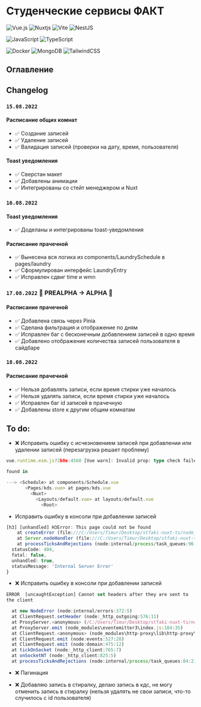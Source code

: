 # Студенческие сервисы ФАКТ

![Vue.js](https://img.shields.io/badge/vuejs-%2335495e.svg?style=for-the-badge&logo=vuedotjs&logoColor=%234FC08D) ![Nuxtjs](https://img.shields.io/badge/Nuxt-002E3B?style=for-the-badge&logo=nuxtdotjs&logoColor=#00DC82) ![Vite](https://img.shields.io/badge/vite-%23646CFF.svg?style=for-the-badge&logo=vite&logoColor=white) ![NestJS](https://img.shields.io/badge/nestjs-%23E0234E.svg?style=for-the-badge&logo=nestjs&logoColor=white)

![JavaScript](https://img.shields.io/badge/javascript-%23323330.svg?style=for-the-badge&logo=javascript&logoColor=%23F7DF1E) ![TypeScript](https://img.shields.io/badge/typescript-%23007ACC.svg?style=for-the-badge&logo=typescript&logoColor=white)

![Docker](https://img.shields.io/badge/docker-%230db7ed.svg?style=for-the-badge&logo=docker&logoColor=white) ![MongoDB](https://img.shields.io/badge/MongoDB-%234ea94b.svg?style=for-the-badge&logo=mongodb&logoColor=white) ![TailwindCSS](https://img.shields.io/badge/tailwindcss-%2338B2AC.svg?style=for-the-badge&logo=tailwind-css&logoColor=white)

## Оглавление

## Changelog

### `15.08.2022`
#### Расписание общих комнат
- ✅ Создание записей
- ✅ Удаление записей
- ✅ Валидация записей (проверки на дату, время, пользователя)

#### Toast уведомления
- ✅ Сверстан макет
- ✅ Добавлены анимации
- ✅ Интегрированы со стейт менеджером и Nuxt

### `16.08.2022`
#### Toast уведомления
- ✅ Доделаны и интегрированы toast-уведомления
#### Расписание прачечной
- ✅ Вынесена вся логика из components/LaundrySchedule в pages/laundry
- ✅ Сформулирован интерфейс LaundryEntry
- ✅ Исправлен сдвиг time и wmn

### `17.08.2022` 🌟 PREALPHA → ALPHA 🌟
#### Расписание прачечной
- ✅ Добавлена связь через Pinia
- ✅ Сделана фильтрация и отображение по дням
- ✅ Исправлен баг с бесконечным добавлением записей в одно время
- ✅ Добавлено отображение количества записей пользователя в сайдбаре

### `18.08.2022`
#### Расписание прачечной
- ✅ Нельзя добавлять записи, если время стирки уже началось
- ✅ Нельзя удалять записи, если время стирки уже началось
- ✅ Исправлен баг id записей в прачечную
- ✅ Добавлены store к другим общим комнатам

## To do:
- ❌ Исправить ошибку с исчезновением записей при добавлении или удалении записей (перезагрузка решает проблему)

```ts
vue.runtime.esm.js?2b0e:4560 [Vue warn]: Invalid prop: type check failed for prop "scheduleData". Expected Array, got String with value "".

found in

---> <Schedule> at components/Schedule.vue
       <Pages/kds.vue> at pages/kds.vue
         <Nuxt>
           <Layouts/default.vue> at layouts/default.vue
             <Root>
```
- Исправить ошибку в консоли при добавлении записей
```ts
[h3] [unhandled] H3Error: This page could not be found
    at createError (file:///C:/Users/Timur/Desktop/stfaki-nuxt-ts/node_modules/h3/dist/index.mjs:191:15)
    at Server.nodeHandler (file:///C:/Users/Timur/Desktop/stfaki-nuxt-ts/node_modules/h3/dist/index.mjs:381:21)
    at processTicksAndRejections (node:internal/process/task_queues:96:5) {
  statusCode: 404,
  fatal: false,
  unhandled: true,
  statusMessage: 'Internal Server Error'
}
```

- ❌ Исправить ошибку в консоли при добавлении записей
```ts
ERROR  [uncaughtException] Cannot set headers after they are sent to 
the client

  at new NodeError (node:internal/errors:372:5)
  at ClientRequest.setHeader (node:_http_outgoing:576:11)
  at ProxyServer.<anonymous> (/C:/Users/Timur/Desktop/stfaki-nuxt-ts/node_modules/nitropack/dist/chunks/prerender.mjs:2444:16)
  at ProxyServer.emit (node_modules\eventemitter3\index.js:184:35)    
  at ClientRequest.<anonymous> (node_modules\http-proxy\lib\http-proxy\passes\web-incoming.js:133:16)
  at ClientRequest.emit (node:events:527:28)
  at ClientRequest.emit (node:domain:475:12)
  at tickOnSocket (node:_http_client:765:7)
  at onSocketNT (node:_http_client:825:5)
  at processTicksAndRejections (node:internal/process/task_queues:84:21)
```

- ❌ Пагинация

- ❌ Добавляю запись в стиралку, делаю запись в кдс, не могу отменить запись в стиралку (нельзя удалять не свои записи, что-то случилось с id пользователя)